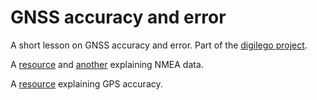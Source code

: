 # GNSS accuracy and error
A short lesson on GNSS accuracy and error.
Part of the [digilego project](https://digilego.eu).

A [resource](http://aprs.gids.nl/nmea/) and [another](https://gpsd.gitlab.io/gpsd/NMEA.html) explaining NMEA data.

A [resource](https://gisgeography.com/gps-accuracy-hdop-pdop-gdop-multipath/) explaining GPS accuracy.
